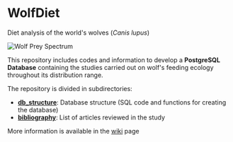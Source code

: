 # WolfDiet
Diet analysis of the world's wolves (*Canis lupus*)

![Wolf Prey Spectrum](https://github.com/andreacorra/WolfDiet/blob/master/images/wolf_prey_spectrum.png)

This repository includes codes and information to develop a **PostgreSQL Database** containing the studies carried out on wolf's feeding ecology throughout its distribution range.

The repository is divided in subdirectories: 

* **[db_structure](https://github.com/andreacorra/WolfDiet/tree/master/db_structure)**: Database structure (SQL code and functions for creating the database)
* **[bibliography](https://github.com/andreacorra/WolfDiet/tree/master/bibliography)**: List of articles reviewed in the study

More information is available in the [wiki](https://github.com/andreacorra/WolfDiet/wiki) page
